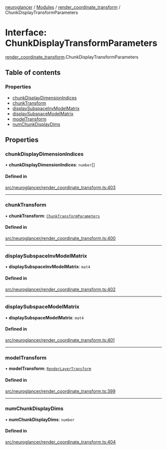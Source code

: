 [neuroglancer](../README.md) / [Modules](../modules.md) / [render\_coordinate\_transform](../modules/render_coordinate_transform.md) / ChunkDisplayTransformParameters

# Interface: ChunkDisplayTransformParameters

[render_coordinate_transform](../modules/render_coordinate_transform.md).ChunkDisplayTransformParameters

## Table of contents

### Properties

- [chunkDisplayDimensionIndices](render_coordinate_transform.ChunkDisplayTransformParameters.md#chunkdisplaydimensionindices)
- [chunkTransform](render_coordinate_transform.ChunkDisplayTransformParameters.md#chunktransform)
- [displaySubspaceInvModelMatrix](render_coordinate_transform.ChunkDisplayTransformParameters.md#displaysubspaceinvmodelmatrix)
- [displaySubspaceModelMatrix](render_coordinate_transform.ChunkDisplayTransformParameters.md#displaysubspacemodelmatrix)
- [modelTransform](render_coordinate_transform.ChunkDisplayTransformParameters.md#modeltransform)
- [numChunkDisplayDims](render_coordinate_transform.ChunkDisplayTransformParameters.md#numchunkdisplaydims)

## Properties

### chunkDisplayDimensionIndices

• **chunkDisplayDimensionIndices**: `number`[]

#### Defined in

[src/neuroglancer/render_coordinate_transform.ts:403](https://github.com/ActiveBrainAtlas2/neuroglancer/blob/b9eb98e6/src/neuroglancer/render_coordinate_transform.ts#L403)

___

### chunkTransform

• **chunkTransform**: [`ChunkTransformParameters`](render_coordinate_transform.ChunkTransformParameters.md)

#### Defined in

[src/neuroglancer/render_coordinate_transform.ts:400](https://github.com/ActiveBrainAtlas2/neuroglancer/blob/b9eb98e6/src/neuroglancer/render_coordinate_transform.ts#L400)

___

### displaySubspaceInvModelMatrix

• **displaySubspaceInvModelMatrix**: `mat4`

#### Defined in

[src/neuroglancer/render_coordinate_transform.ts:402](https://github.com/ActiveBrainAtlas2/neuroglancer/blob/b9eb98e6/src/neuroglancer/render_coordinate_transform.ts#L402)

___

### displaySubspaceModelMatrix

• **displaySubspaceModelMatrix**: `mat4`

#### Defined in

[src/neuroglancer/render_coordinate_transform.ts:401](https://github.com/ActiveBrainAtlas2/neuroglancer/blob/b9eb98e6/src/neuroglancer/render_coordinate_transform.ts#L401)

___

### modelTransform

• **modelTransform**: [`RenderLayerTransform`](render_coordinate_transform.RenderLayerTransform.md)

#### Defined in

[src/neuroglancer/render_coordinate_transform.ts:399](https://github.com/ActiveBrainAtlas2/neuroglancer/blob/b9eb98e6/src/neuroglancer/render_coordinate_transform.ts#L399)

___

### numChunkDisplayDims

• **numChunkDisplayDims**: `number`

#### Defined in

[src/neuroglancer/render_coordinate_transform.ts:404](https://github.com/ActiveBrainAtlas2/neuroglancer/blob/b9eb98e6/src/neuroglancer/render_coordinate_transform.ts#L404)
